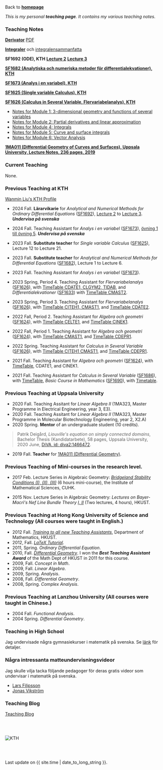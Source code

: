 Back to [**homepage**](https://wanminliu.github.io)




_This is my personal **teaching page**. It contains my various teaching notes._



### Teaching Notes

[**Derivator**](https://wanminliu.github.io/KTH/Derivator/Derivator.html) [PDF](https://wanminliu.github.io/KTH/Derivator/Derivator.pdf)

[**Integraler**](https://wanminliu.github.io/HiG/integralen.html) och [integralensammanfatta](https://wanminliu.github.io/HiG/integralensammanfatta.html)

**SF1692 (ODE), KTH** [**Lecture 2**](https://wanminliu.github.io/KTH/ODE/SF1692F2.html)
[**Lecture 3**](https://wanminliu.github.io/KTH/ODE/SF1692F3.html)

[**SF1682 (Analytiska och numeriska metoder för differentialekvationer), KTH**](https://wanminliu.github.io/KTH/ODE/ODE.html)
 
[**SF1673 (Analys i en variabel), KTH**](https://wanminliu.github.io/KTH/SF1673/index)

[**SF1625 (Single variable Calculus), KTH**](https://wanminliu.github.io/KTH/SF1625)

[**SF1626 (Calculus in Several Variable, Flervariabelanalys), KTH**](https://www.kth.se/student/kurser/kurs/SF1626)

*  [Notes for Module 1: 3-dimensional geometry and functions of several variables](https://wanminliu.github.io/KTH/M1/SF1626VT22M1.html)
*  [Notes for Module 2: Partial derivatives and linear approximation](https://wanminliu.github.io/KTH/M2/SF1626VT22M2.html)
*  [Notes for Module 4: Integrals](https://wanminliu.github.io/KTH/M4/SF1626M4.html)
*  [Notes for Module 5: Curve and surface integrals](https://wanminliu.github.io/KTH/M5/SF1626VT22M5.html)
*  [Notes for Module 6: Vector Analysis](https://wanminliu.github.io/KTH/M6/SF1626VT22M6.html)

[**1MA011 (Differential Geometry of Curves and Surfaces), Uppsala University, Lecture Notes, 236 pages, 2019**](https://wanminliu.github.io/doc/DG/DG.html)


### Current Teaching
None.

### Previous Teaching at KTH

[Wanmin Liu's KTH Profile](https://www.kth.se/profile/wanmin/)

* 2024 Fall.  **Lärarvikarie** for *Analytical and Numerical Methods for Ordinary Differential Equations* ([SF1692](https://www.kth.se/student/kurser/kurs/SF1692)), [Lecture 2](https://wanminliu.github.io/KTH/ODE/SF1692F2.html) to [Lecture 3](https://wanminliu.github.io/KTH/ODE/SF1692F3.html). _**Undervisa på svenska**_

* 2024 Fall.  Teaching Assistant for *Analys i en variabel* ([SF1673](https://www.kth.se/student/kurser/kurs/SF1673)), [övning 1 till  övning 5](https://wanminliu.github.io/KTH/SF1673.html).  _**Undervisa på svenska**_


* 2023 Fall.  **Substitute teacher** for *Single variable Calculus* ([SF1625](https://wanminliu.github.io/KTH/SF1625)), Lecture 12 to Lecture 21.

* 2023 Fall.  **Substitute teacher** for *Analytical and Numerical Methods for Differential Equations* ([SF1682](https://canvas.kth.se/courses/41658)), Lecture 1 to Lecture 6.

* 2023 Fall.  Teaching Assistant for *Analys i en variabel* ([SF1673](https://www.kth.se/student/kurser/kurs/SF1673)). 

* 2023 Spring, Period 4. Teaching Assistant for *Flervariabelanalys* ([SF1626](https://canvas.kth.se/courses/37846)), with [TimeTable CDATE1, CLGYM2, TIDAB](https://cloud.timeedit.net/kth/web/public01/ri160794X50Z06Q6Z96g0YY0y0066YX0709gQY6Q57264697X4478w27Y5o7o7Zr4QxQ0.html), and *Differentialekvationer* ([SF1633](https://canvas.kth.se/courses/38810)) with [TimeTable CMAST2](https://cloud.timeedit.net/kth/web/public01/ri166795X50Z0XQ6Z46g9Y60y9016Y0200QgQY6Q572806774Y747ZrwoxQo.html).

* 2023 Spring, Period 3. Teaching Assistant for *Flervariabelanalys* ([SF1626](https://canvas.kth.se/courses/37846)), with [TimeTable CITEH1, CMAST1](https://cloud.timeedit.net/kth/web/public01/ri150774X91Z06Q6Z96g0YY0y0066YX0709gQY6Q55264097X4478w17Y5o7o5Zr4QxQ0.html), and [TimeTable CDATE2](https://cloud.timeedit.net/kth/web/public01/ri150774X91Z06Q6Z96g0YY0y0066YX0709gQY6Q55264097X4478653w51x24r647Y50oQ7Z1YoXQ7.html).


* 2022 Fall, Period 2. Teaching Assistant for *Algebra och geometri* ([SF1624](https://www.kth.se/social/course/SF1624/)), with [TimeTable  CELTE1](https://cloud.timeedit.net/kth/web/public01/ri170664X35Z56Q6Z96g0YY5y0066YX0709gQY6Q50264596X4878033w51x21r827Y50oQ7Z1YoXQ7.html), and [TimeTable CINEK1](https://cloud.timeedit.net/kth/web/public01/ri170664X35Z56Q6Z96g0YY5y0066YX0709gQY6Q50264596X4878133w51x51r827Y50oQ7Z1YoXQ7.html).
* 2022 Fall, Period 1. Teaching Assistant for *Algebra och geometri* ([SF1624](https://www.kth.se/social/course/SF1624/)), with [TimeTable CMAST1](https://cloud.timeedit.net/kth/web/public01/ri160604X14Z56Q6Z96g0YY0y0066YX0709gQY6Q53264596X4878673Y51X791927Y507Q7.html), and [TimeTable CDEPR1](https://cloud.timeedit.net/kth/web/public01/ri160604X14Z56Q6Z96g0YY0y0066YX0703gQY6Q53264596X4177459Y50X538298Y517Q7.html).

* 2022 Spring. Teaching Assistant for *Calculus in Several Variable* ([SF1626](https://canvas.kth.se/courses/31806)), with [TimeTable CITEH1 CMAST1](https://cloud.timeedit.net/kth/web/public01/ri.html?h=t&sid=7&p=20220117.x%2C20220306.x&objects=203502.9%2C203509.9%2C448906.10&ox=0&types=0&fe=0), and [TimeTable CDEPR1](https://cloud.timeedit.net/kth/web/public01/ri.html?h=t&sid=7&p=20220117.x%2C20220306.x&objects=203502.9%2C203509.9%2C448908.10%2C386518.16&ox=0&types=0&fe=0).
* 2021 Fall. Teaching Assistant for *Algebra och geometri* ([SF1624](https://kth.instructure.com/courses/27038)), with [TimeTable](https://cloud.timeedit.net/kth/web/public01/ri.html?h=t&sid=7&p=20211101.x%2C20211219.x&objects=203502.9%2C203509.9%2C443947.10%2C386461.16%2C-1%2C443880.10%2C203502.9%2C203509.9&ox=0&types=0&fe=0&info=f#), CDATE1, and CINEK1.
* 2021 Fall. Teaching Assistant for *Calculus in Several Variable* ([SF1686](https://canvas.kth.se/courses/27075)), with [TimeTable](https://cloud.timeedit.net/kth/web/public01/ri176505X20Z5XQ6Z76g8Y60y9066Y05006gQY6Q532805754Y08X7974Y47Q0.html), *Basic Course in Mathematics* ([SF1690](https://canvas.kth.se/courses/27072)), with [Timetable](https://cloud.timeedit.net/kth/web/public01/ri178504X20Z58Q6Z96g0YY0y6066YX080QgQY6Q5326257505777.html).

### Previous Teaching at Uppsala University

* 2020 Fall. Teaching Assitant for *Linear Algebra II* (1MA323, Master Programme in Electrical Engineering, year 3, E3).
* 2020 Fall. Teaching Assitant for *Linear Algebra II* (1MA323, Master Programme in Molecular Biotechnology Engineering, year 2, X2.A)
* 2020 Spring. **Mentor** of an undergraduate student (10 credits).
 > Patrik Deigård, *Liouville's equation on simply connected domains*, Bachelor Thesis (Kandidatarbete), 58 pages, Uppsala University, 2020 June, [DiVA, id: diva2:1466472](https://urn.kb.se/resolve?urn=urn:nbn:se:uu:diva-419483).
 
* 2019 Fall. **Teacher** for [1MA011 (Differential Geometry)](https://wanminliu.github.io/doc/DG/DG.html).


### Previous Teaching of Mini-courses in the research level.

* 2017 Feb. Lecture Series in Algebraic Geometry: _[Bridgeland Stability Conditions (I), (II), (III)](http://www.ims.cuhk.edu.hk/activities/conferences/mist/2017/mist_2017-i_3-14feb2017/)_ (6 hours mini-course), the Institute of Mathematical Sciences, CUHK.

* 2015 Nov. Lecture Series in Algebraic Geometry: _Lectures on Bayer-Macrì's Nef Line Bundle Theory [I, II](https://www.math.hkust.edu.hk/events/?menu=18)_ (Two lectures, 4 hours), HKUST.

### Previous Teaching at Hong Kong University of Science and Technology (All courses were taught in English.)

* 2012 Fall. [*Training to all new Teaching Assistants*](https://wanminliu.github.io/doc/Tutorial/Tutorial_Training.pdf), Department of Mathematics, HKUST. 
* 2012, Fall. [*LaTeX  Tutorial*](https://wanminliu.github.io/doc/introLaTeX.pdf). 
* 2011, Spring. *Ordinary Differential Equation*.
* 2010, Fall. [*Differential Geometry*](https://wanminliu.github.io/doc/DG2010/DG2010_Liu.html). I won the _**Best Teaching Assistant Award**_ of the Math Dept of HKUST in 2011 for this course.
* 2009, Fall. *Concept in Math*.
* 2009, Fall. *Linear Algebra*.
* 2009, Spring. *Analysis*.
* 2008, Fall. *Differential Geometry*.
* 2008, Spring. *Complex Analysis*.

### Previous Teaching at Lanzhou University (All courses were taught in Chinese.)


* 2004 Fall. *Functional Analysis*. 
* 2004 Spring. *Differential Geometry*.

### Teaching in High School 

Jag undervisade några gymnasiekurser i matematik på svenska. Se [länk](https://wanminliu.github.io/gymnasium/) för detaljer.

### Några intressanta matteundervisningsvideor

Jag skulle vilja tacka följande pedagoger för deras gratis videor som undervisar i matematik på svenska.

* [Lars Filipsson](https://www.youtube.com/@lasrfilipsson)
* [Jonas Vikström](https://www.youtube.com/@vikstromjonas)


### Teaching Blog

[Teaching Blog](https://wanminliu.wordpress.com/category/teaching/)



<br/><br/>

<img src="https://wanminliu.github.io//pic/KTH20231129.jpg" alt="KTH" id="width:100%;height:auto;">

<br/><br/>
<p>Last update on {{ site.time | date_to_long_string }}.</p>

<script async src="https://www.googletagmanager.com/gtag/js?id=G-6X136VZ9Z5"></script>
<script>
  window.dataLayer = window.dataLayer || [];
  function gtag(){dataLayer.push(arguments);}
  gtag('js', new Date());

  gtag('config', 'G-6X136VZ9Z5');
</script>